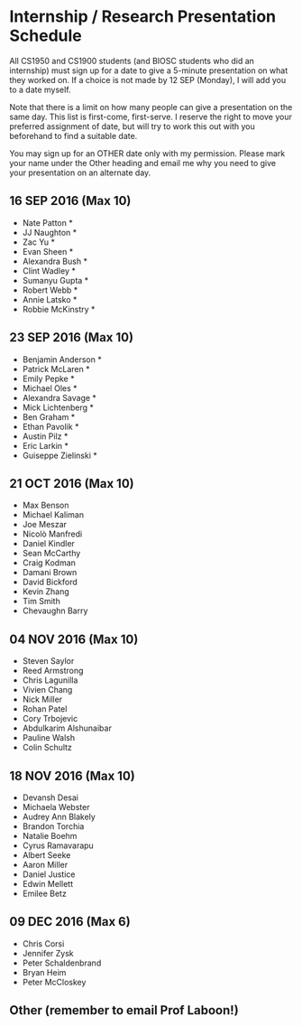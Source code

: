 # Internship / Research Presentation Schedule

All CS1950 and CS1900 students (and BIOSC students who did an internship) must sign up for a date to give a 5-minute presentation on what they worked on.  If a choice is not made by 12 SEP (Monday), I will add you to a date myself.

Note that there is a limit on how many people can give a presentation on the same day.  This list is first-come, first-serve.  I reserve the right to move your preferred assignment of date, but will try to work this out with you beforehand to find a suitable date.

You may sign up for an OTHER date only with my permission.  Please mark your name under the Other heading and email me why you need to give your presentation on an alternate day.

## 16 SEP 2016 (Max 10)
* Nate Patton *
* JJ Naughton *
* Zac Yu *
* Evan Sheen *
* Alexandra Bush *
* Clint Wadley *
* Sumanyu Gupta *
* Robert Webb *
* Annie Latsko *
* Robbie McKinstry *

## 23 SEP 2016 (Max 10)
* Benjamin Anderson *
* Patrick McLaren *
* Emily Pepke *
* Michael Oles *
* Alexandra Savage *
* Mick Lichtenberg *
* Ben Graham *
* Ethan Pavolik *
* Austin Pilz *
* Eric Larkin *
* Guiseppe Zielinski *

## 21 OCT 2016 (Max 10)
* Max Benson
* Michael Kaliman
* Joe Meszar
* Nicolò Manfredi
* Daniel Kindler
* Sean McCarthy
* Craig Kodman
* Damani Brown
* David Bickford
* Kevin Zhang
* Tim Smith
* Chevaughn Barry

## 04 NOV 2016 (Max 10)
* Steven Saylor
* Reed Armstrong
* Chris Lagunilla
* Vivien Chang
* Nick Miller
* Rohan Patel
* Cory Trbojevic
* Abdulkarim Alshunaibar
* Pauline Walsh
* Colin Schultz

## 18 NOV 2016 (Max 10)
* Devansh Desai
* Michaela Webster
* Audrey Ann Blakely
* Brandon Torchia
* Natalie Boehm
* Cyrus Ramavarapu
* Albert Seeke
* Aaron Miller
* Daniel Justice
* Edwin Mellett
* Emilee Betz

## 09 DEC 2016 (Max 6)
* Chris Corsi
* Jennifer Zysk
* Peter Schaldenbrand
* Bryan Heim
* Peter McCloskey

## Other (remember to email Prof Laboon!)
